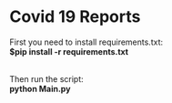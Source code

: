 # Covid 19 Reports

First you need to install requirements.txt: <br>
<b>$pip install -r requirements.txt</b><br><br>

Then run the script:<br>
<b>python Main.py</b>

